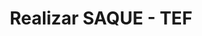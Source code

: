 ---
title: Realizar SAQUE - TEF
api:
  file: readme-hml-corebank.json
  operationId: post_v1-account-tef
hidden: false
---